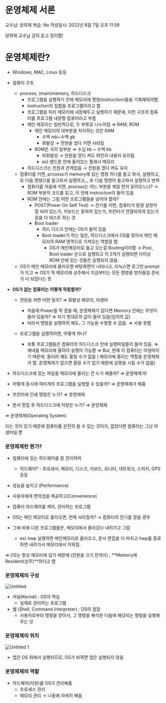 # 운영체제 서론

교수님: 양희재
복습: No
작성일시: 2022년 8월 7일 오후 11:59

양희재 교수님 강의 듣고 정리함!

# 운영체제란?

-   Windows, MAC, Linux 등등
-   컴퓨터 구조
    -   process, (main)memory, 하드디스크
        -   프로그램을 실행하기 전에 메모리에 명령(instruction)들을 기록해둬야함.
        -   instruction의 집합을 프로그램이라고 함
        -   프로그램을 미리 메모리에 내장해두고 실행하기 때문에, 이런 구조의 컴퓨터를 프로그램 내장형 컴퓨터라고 부름
        -   메인 메모리는 일반적으로, 두 부류로 나누어짐 ⇒ RAM, ROM
            -   메인 메모리의 대부분을 차지하는 것은 RAM
                -   수백 mb~수백 gb
                -   휘발성 → 전원을 껐다 키면 사라짐
            -   ROM은 극히 일부분 ⇒ 수십 kb ~ 수백 kb
                -   비휘발성 → 전원을 껐다 켜도 여전히 내용이 유지됨
                -   ex) 핸드폰 안에 들어있는 플래시 메모리
        -   하드디스크는 전원과 관계없음 → 전원을 껐다 켜도 유지
    -   컴퓨터를 키면, prcoess가 memory에 있는 명령 하나를 들고 와서, 실행하고, 또 다음 명령으를 들고와서 실행하고,,, 또 다음 명령어 들고와서 실행하고 반복
        -   컴퓨터를 처음에 키면, process는 어느 부분을 제일 먼저 읽어오느냐? → ROM 부분의 코드를 읽고, 이 안에 instruction이 들어 있음
        -   ROM 안에는 그럼 어떤 프로그램들을 넣어야 할까?
            -   POST(Power On Self Test) → 전기를 키면, 컴퓨터가 환경 설정이 잘 되어 있는가, 키보드는 꽂혀져 있는가, 프린터가 연결되어져 있는가 등을 다 테스트 하는 것
            -   Boot loader
                -   하드 디스크 안에는 OS가 들어 있음
                -   Boot loader가 하는 일은, 하드디스크에서 OS를 찾아서 메인 메모리의 RAM 영역으로 가져오는 역할을 함.
                    -   OS가 메인메모리로 들고 오는걸 Booting이라함
            → Post, Boot loader 순으로 실행되고 이 2개가 실행되면 더이상 ROM 안에 있는 것들은 실행되지 않음.
    -   OS가 메인 메모리에 올라오면 바탕화면이 나타나고, 리눅스면 로그인 prompt가 뜨고
        ⇒ OS가 딱 메모리에 상주해서 지금부터는 모든 명령을 받아들일 준비가 다 되었다는 뜻
-   **OS가 없는 컴퓨터는 어떻게 작동할까?**

    -   전원을 켜면 어떤 일이? ⇒ 휘발성 메모리, 야생마

        -   처음에 Power를 딱 켰을 때, 운영체제가 없다면 Memory 안에는 무엇이 들어 있을까? ⇒ 자기 멋대로의 값이 들어 있음(임의의 값)
        -   따라서 명령을 실행하려 해도, 그 기능을 수행할 수 없음. ⇒ 사용 못함

    -   프로그램을 실행하려면, 어떻게 하나?
        -   보통 프로그램들은 컴퓨터의 하드디스크 안에 실행파일들이 들어 있음.
            ⇒ 얘네를 메모리에 올려야 실행이 가능함
            ⇒ But, 현재 이 컴퓨터는 야생마이기 때문에, 올리려 해도 올릴 수가 없음
            ( 메모리에 올리는 역할을 운영체제가 함. 운영체제가 없으면 올릴 수가 없기 때문에 실행을 시킬 수가 없음)

-   하드디스크에 있는 파일을 메모리에 올리는 건 누가 해줄까? ⇒ 운영체제가!
-   어떻게 동시에 여러개의 프로그램을 실행할 수 있을까? ⇒ 운영체제가 해줌
-   프린터에 인쇄 명령은 누가? ⇒ 운영체제
-   문서 편집 후 하드디스크에 저장은 누가? ⇒ 운영체제

⇒ 운영체제(Operating System)

라는 것이 있기 때문에 컴퓨터를 온전히 쓸 수 있는 것이지, 없었다면 컴퓨터는 그냥 야생마일 뿐

### **운영체제란 뭔가?**

-   컴퓨터에 있는 하드웨어를 잘 관리하여
    -   하드웨어? - 프로세서, 메모리, 디스크, 키보드, 모니터, 네트워크, 스피커, GPS 등등
-   성능을 높이고 (Performance)
-   사용자에게 편의성을 제공하고(Convenience)
-   컴퓨터 하드웨어를 제어, 관리하는 프로그램

-   OS는 메인 메모리로 올라오면, 언제 사라질까? → 컴퓨터의 전기를 껐을 경우
-   그에 비해 다른 프로그램들은, 메모리에서 올라갔다 내려가고 그럼
    -   ex) hwp 실행하면 메인메모리로 올라오고, 문서 편집을 다 마치고 hwp를 종료하면 내려가서 메모리에서 지워짐.

⇒ OS는 항상 메모리에 있기 때문에 (전원을 끄기 전까지) , **Memory에 Resident(상주)**하다고 함

### 운영체제의 구성
![Untitled](https://user-images.githubusercontent.com/77529901/183328715-b4c2dafb-8924-4033-9362-fd7ec56354bd.png)


-   커널(Kernal) : OS의 핵심
    -   실제로 관리하는 프로그램
-   쉘 (Shell, Command Interpreter) : OS의 껍질
    -   사용자로부터 명령을 받아서, 그 명령을 해석한 다음에 해당되는 명령을 실행해주는 것

### 운영체제의 위치

![Untitled 1](https://user-images.githubusercontent.com/77529901/183328757-201e474d-0899-441a-a3cc-fa29f91c7094.png)

-   앱은 OS 위에서 실행되므로, OS가 바뀌면 앱은 실행되지 않음

### 운영체제의 역할

-   하드웨어(자원)를 OS가 관리해줌
    -   프로세스 관리
    -   메모리 관리
    → 나중에 자세히 배움
